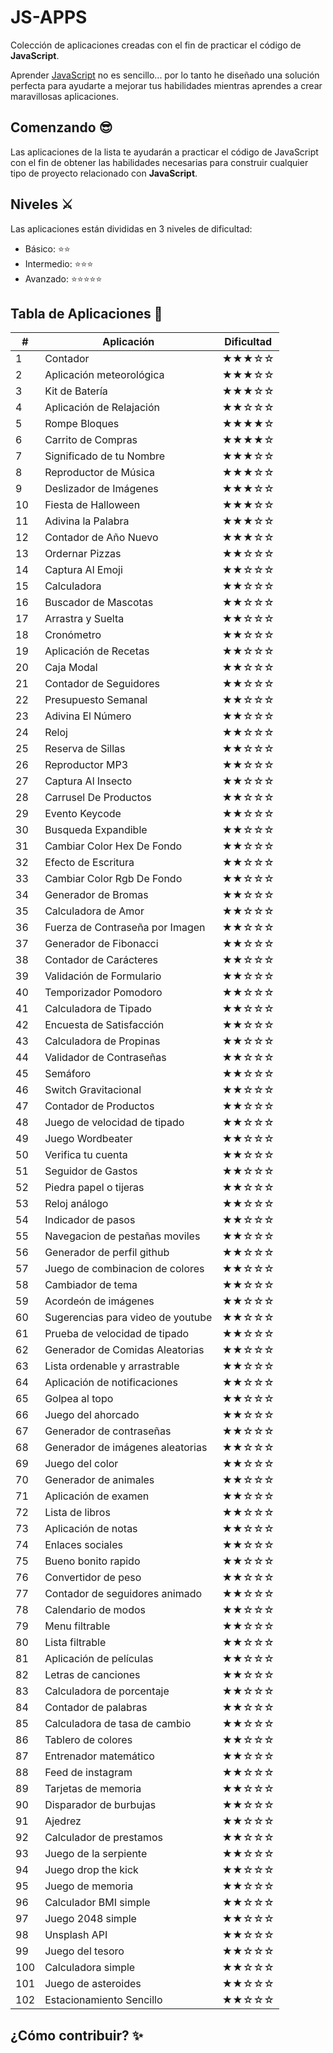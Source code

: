 # JS-APPS

Colección de aplicaciones creadas con el fin de practicar el código de <b>JavaScript</b>.

Aprender [JavaScript](https://developer.mozilla.org/es/docs/Web/JavaScript) no es sencillo... por lo tanto he diseñado una solución perfecta para ayudarte a mejorar tus habilidades mientras aprendes a crear maravillosas aplicaciones.

## Comenzando 😎

Las aplicaciones de la lista te ayudarán a practicar el código de JavaScript con el fin de obtener las habilidades necesarias para construir cualquier tipo de proyecto relacionado con <b>JavaScript</b>.

## Niveles ⚔️

Las aplicaciones están divididas en 3 niveles de dificultad:

*  Básico:           ⭐⭐
*  Intermedio:      ⭐⭐⭐
*  Avanzado:      ⭐⭐⭐⭐⭐

## Tabla de Aplicaciones 🎉

| #   | Aplicación                              | Dificultad    |
|-----|-----------------------------------------|---------------|
| 1   | Contador                                |   ★★★☆☆    | 
| 2   | Aplicación meteorológica                |   ★★★☆☆    | 
| 3   | Kit de Batería                          |   ★★★☆☆    | 
| 4   | Aplicación de Relajación                |   ★★☆☆☆    |
| 5   | Rompe Bloques                           |   ★★★★☆    | 
| 6   | Carrito de Compras                      |   ★★★★☆    | 
| 7   | Significado de tu Nombre                |   ★★★☆☆    |
| 8   | Reproductor de Música                   |   ★★★☆☆    | 
| 9   | Deslizador de Imágenes                  |   ★★★☆☆    |
| 10  | Fiesta de Halloween                     |   ★★★☆☆    | 
| 11  | Adivina la Palabra                      |   ★★★☆☆    | 
| 12  | Contador de Año Nuevo                   |   ★★★☆☆    |
| 13  | Ordernar Pizzas                         |   ★★☆☆☆    |
| 14  | Captura Al Emoji                        |   ★★☆☆☆    |
| 15  | Calculadora                             |   ★★☆☆☆    |
| 16  | Buscador de Mascotas                    |   ★★☆☆☆    |
| 17  | Arrastra y Suelta                       |   ★★☆☆☆    |
| 18  | Cronómetro                              |   ★★☆☆☆    |
| 19  | Aplicación de Recetas                   |   ★★☆☆☆    |
| 20  | Caja Modal                              |   ★★☆☆☆    |
| 21  | Contador de Seguidores                  |   ★★☆☆☆    |
| 22  | Presupuesto Semanal                     |   ★★☆☆☆    |
| 23  | Adivina El Número                       |   ★★☆☆☆    |
| 24  | Reloj                                   |   ★★☆☆☆    |
| 25  | Reserva de Sillas                       |   ★★☆☆☆    |
| 26  | Reproductor MP3                         |   ★★☆☆☆    |
| 27  | Captura Al Insecto                      |   ★★☆☆☆    |
| 28  | Carrusel De Productos                   |   ★★☆☆☆    |
| 29  | Evento Keycode                          |   ★★☆☆☆    |
| 30  | Busqueda Expandible                     |   ★★☆☆☆    |
| 31  | Cambiar Color Hex De Fondo              |   ★★☆☆☆    |
| 32  | Efecto de Escritura                     |   ★★☆☆☆    |
| 33  | Cambiar Color Rgb De Fondo              |   ★★☆☆☆    |
| 34  | Generador de Bromas                     |   ★★☆☆☆    |
| 35  | Calculadora de Amor                     |   ★★☆☆☆    |
| 36  | Fuerza de Contraseña por Imagen         |   ★★☆☆☆    |
| 37  | Generador de Fibonacci                  |   ★★☆☆☆    |
| 38  | Contador de Carácteres                  |   ★★☆☆☆    |
| 39  | Validación de Formulario                |   ★★☆☆☆    |
| 40  | Temporizador Pomodoro                   |   ★★☆☆☆    |
| 41  | Calculadora de Tipado                   |   ★★☆☆☆    |
| 42  | Encuesta de Satisfacción                |   ★★☆☆☆    |
| 43  | Calculadora de Propinas                 |   ★★☆☆☆    |
| 44  | Validador de Contraseñas                |   ★★☆☆☆    |
| 45  | Semáforo                                |   ★★☆☆☆    |
| 46  | Switch Gravitacional                    |   ★★☆☆☆    |
| 47  | Contador de Productos                   |   ★★☆☆☆    |
| 48  | Juego de velocidad de tipado            |   ★★☆☆☆    |
| 49  | Juego Wordbeater                        |   ★★☆☆☆    |
| 50  | Verifica tu cuenta                      |   ★★☆☆☆    |
| 51  | Seguidor de Gastos                      |   ★★☆☆☆    |
| 52  | Piedra papel o tijeras                  |   ★★☆☆☆    |
| 53  | Reloj análogo                           |   ★★☆☆☆    |
| 54  | Indicador de pasos                      |   ★★☆☆☆    |
| 55  | Navegacion de pestañas moviles          |   ★★☆☆☆    |
| 56  | Generador de perfil github              |   ★★☆☆☆    |
| 57  | Juego de combinacion de colores         |   ★★☆☆☆    |
| 58  | Cambiador de tema                       |   ★★☆☆☆    |
| 59  | Acordeón de imágenes                    |   ★★☆☆☆    |
| 60  | Sugerencias para video de youtube       |   ★★☆☆☆    |
| 61  | Prueba de velocidad de tipado           |   ★★☆☆☆    |
| 62  | Generador de Comidas Aleatorias         |   ★★☆☆☆    |
| 63  | Lista ordenable y arrastrable           |   ★★☆☆☆    |
| 64  | Aplicación de notificaciones            |   ★★☆☆☆    |
| 65  | Golpea al topo                          |   ★★☆☆☆    |
| 66  | Juego del ahorcado                      |   ★★☆☆☆    |
| 67  | Generador de contraseñas                |   ★★☆☆☆    |
| 68  | Generador de imágenes aleatorias        |   ★★☆☆☆    |
| 69  | Juego del color                         |   ★★☆☆☆    |
| 70  | Generador de animales                   |   ★★☆☆☆    |
| 71  | Aplicación de examen                    |   ★★☆☆☆    |
| 72  | Lista de libros                         |   ★★☆☆☆    |
| 73  | Aplicación de notas                     |   ★★☆☆☆    |
| 74  | Enlaces sociales                        |   ★★☆☆☆    |
| 75  | Bueno bonito rapido                     |   ★★☆☆☆    |
| 76  | Convertidor de peso                     |   ★★☆☆☆    |
| 77  | Contador de seguidores animado          |   ★★☆☆☆    |
| 78  | Calendario de modos                     |   ★★☆☆☆    |
| 79  | Menu filtrable                          |   ★★☆☆☆    |
| 80  | Lista filtrable                         |   ★★☆☆☆    |
| 81  | Aplicación de películas                 |   ★★☆☆☆    |
| 82  | Letras de canciones                     |   ★★☆☆☆    |
| 83  | Calculadora de porcentaje               |   ★★☆☆☆    |
| 84  | Contador de palabras                    |   ★★☆☆☆    |
| 85  | Calculadora de tasa de cambio           |   ★★☆☆☆    |
| 86  | Tablero de colores                      |   ★★☆☆☆    |
| 87  | Entrenador matemático                   |   ★★☆☆☆    |
| 88  | Feed de instagram                       |   ★★☆☆☆    |
| 89  | Tarjetas de memoria                     |   ★★☆☆☆    |
| 90  | Disparador de burbujas                  |   ★★☆☆☆    |
| 91  | Ajedrez                                 |   ★★☆☆☆    |
| 92  | Calculador de prestamos                 |   ★★☆☆☆    |
| 93  | Juego de la serpiente                   |   ★★☆☆☆    |
| 94  | Juego drop the kick                     |   ★★☆☆☆    |
| 95  | Juego de memoria                        |   ★★☆☆☆    |
| 96  | Calculador BMI simple                   |   ★★☆☆☆    |
| 97  | Juego 2048 simple                       |   ★★☆☆☆    |
| 98  | Unsplash API                            |   ★★☆☆☆    |
| 99  | Juego del tesoro                        |   ★★☆☆☆    |
| 100 | Calculadora simple                      |   ★★☆☆☆    |
| 101 | Juego de asteroides                     |   ★★☆☆☆    |
| 102 | Estacionamiento Sencillo                |   ★★☆☆☆    |

## ¿Cómo contribuir? ✨
